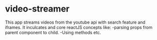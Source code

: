 # video-streamer
This app streams videos from the youtube api with search feature and iframes. It inculcates and core reactJS concepts like:
-parsing props from parent component to child.
-Using methods etc.
